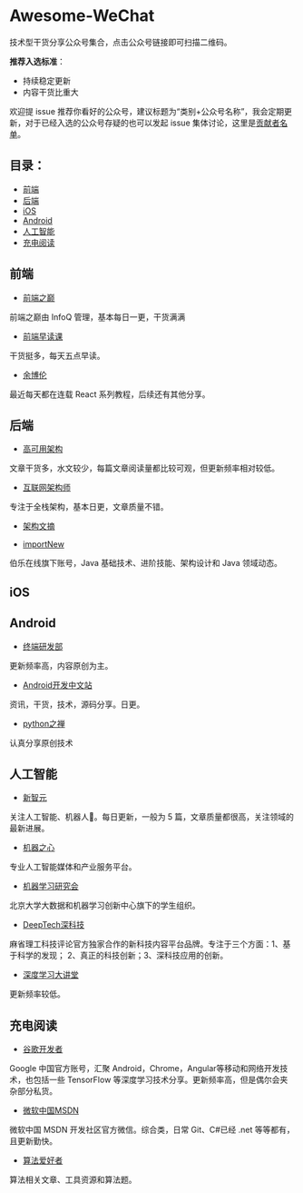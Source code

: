 # Awesome-WeChat

技术型干货分享公众号集合，点击公众号链接即可扫描二维码。

**推荐入选标准**：

* 持续稳定更新
* 内容干货比重大

欢迎提 issue 推荐你看好的公众号，建议标题为“类别+公众号名称”，我会定期更新，对于已经入选的公众号存疑的也可以发起 issue 集体讨论，这里是[贡献者名单](https://github.com/LJ147/Awesome-WeChat/blob/master/Contributor.md)。


## 目录：

- [前端](#前端)
- [后端](#后端)
- [iOS](#iOS)
- [Android](#Android)
- [人工智能](#人工智能)
- [充电阅读](#充电阅读)


## 前端

* [前端之巅](http://upload-images.jianshu.io/upload_images/2208282-053904ddb4fb1a70.jpg?imageMogr2/auto-orient/strip%7CimageView2/2/w/1240)

前端之巅由 InfoQ 管理，基本每日一更，干货满满

* [前端早读课](http://open.weixin.qq.com/qr/code/?username=FeZaoDuKe)

干货挺多，每天五点早读。

* [余博伦](http://open.weixin.qq.com/qr/code/?username=yunote)

最近每天都在连载 React 系列教程，后续还有其他分享。

## 后端
* [高可用架构](http://open.weixin.qq.com/qr/code/?username=ArchNotes)
 
文章干货多，水文较少，每篇文章阅读量都比较可观，但更新频率相对较低。

* [互联网架构师](http://open.weixin.qq.com/qr/code/?username=app-jiagou)
 
专注于全栈架构，基本日更，文章质量不错。

* [架构文摘](http://open.weixin.qq.com/qr/code/?username=ArchDigest)

* [importNew](http://open.weixin.qq.com/qr/code/?username=importnew)

伯乐在线旗下账号，Java 基础技术、进阶技能、架构设计和 Java 领域动态。



## iOS

## Android
- [终端研发部](http://upload-images.jianshu.io/upload_images/4614633-8af7afbca8ae9de9.jpg?imageMogr2/auto-orient/strip%7CimageView2/2/w/1240)

更新频率高，内容原创为主。

- [Android开发中文站](http://open.weixin.qq.com/qr/code/?username=AndroidChinaNet)  

资讯，干货，技术，源码分享。日更。

- [python之禅](https://mp.weixin.qq.com/mp/qrcode?scene=10000004&size=102&__biz=MjM5MzgyODQxMQ==&mid=2650366816&idx=1&sn=920adb8bc7eff0ea39ba05c570ceab20&send_time=) 

认真分享原创技术

## 人工智能

* [新智元 ]( http://upload-images.jianshu.io/upload_images/2208282-983174b9ec84c01e.jpg?imageMogr2/auto-orient/strip%7CimageView2/2/w/1240)

关注人工智能、机器人🤖。每日更新，一般为 5 篇，文章质量都很高，关注领域的最新进展。

* [机器之心]( http://upload-images.jianshu.io/upload_images/2208282-c2e6874ddfb003c9.jpg?imageMogr2/auto-orient/strip%7CimageView2/2/w/1240)

专业人工智能媒体和产业服务平台。

* [机器学习研究会](https://mp.weixin.qq.com/mp/qrcode?scene=10000004&size=102&__biz=MzA4NDEyMzc2Mw==&mid=2649678010&idx=1&sn=8d163be581368653930942963fa71565&send_time=)

北京大学大数据和机器学习创新中心旗下的学生组织。

* [DeepTech深科技](https://mp.weixin.qq.com/mp/qrcode?scene=10000004&size=102&__biz=MzA3NTIyODUzNA==&mid=2649535815&idx=1&sn=72ec79d6f02177535c9968577e944bb9&send_time=)

麻省理工科技评论官方独家合作的新科技内容平台品牌。专注于三个方面：1、基于科学的发现； 2、真正的科技创新；3、深科技应用的创新。

* [深度学习大讲堂](https://mp.weixin.qq.com/mp/qrcode?scene=10000004&size=102&__biz=MzI1NTE4NTUwOQ==&mid=2650327231&idx=1&sn=105444fe6d383adc747afd8b62c6d75e&send_time=)

更新频率较低。
## 充电阅读

* [谷歌开发者](http://upload-images.jianshu.io/upload_images/2208282-cb241d15f1657006.GIF?imageMogr2/auto-orient/strip)

Google 中国官方账号，汇聚 Android，Chrome，Angular等移动和网络开发技术，也包括一些 TensorFlow 等深度学习技术分享。更新频率高，但是偶尔会夹杂部分私货。

* [微软中国MSDN](https://mp.weixin.qq.com/mp/qrcode?scene=10000004&size=102&__biz=MjM5NTE3NDgyMg==&mid=2650318955&idx=1&sn=90ac498bcd7542d98352e8eae3359286&send_time=)

微软中国 MSDN 开发社区官方微信。综合类，日常 Git、C#已经 .net 等等都有，且更新勤快。


* [算法爱好者](https://mp.weixin.qq.com/mp/qrcode?scene=10000004&size=102&__biz=MzI1MTIzMzI2MA==&mid=2650561343&idx=1&sn=4574e177b648ff3677037ec0fde3f48e&send_time=)

算法相关文章、工具资源和算法题。

